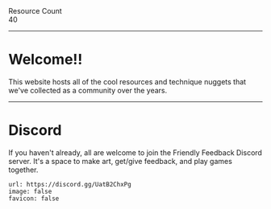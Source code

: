 <div markdown="1" class="ff_badge">
<div markdown="1" class="ff_badge_title">Resource Count</div>
<div markdown="1" class="ff_badge_value">40</div>
</div>

___

# Welcome!!

This website hosts all of the cool resources and technique nuggets that we've collected as a community over the years. 

---
# Discord
If you haven't already, all are welcome to join the Friendly Feedback Discord server. It's a space to make art, get/give feedback, and play games together.

```embed
url: https://discord.gg/UatB2ChxPg
image: false
favicon: false
```